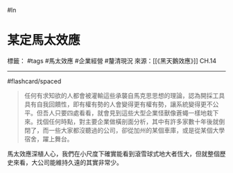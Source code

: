 #ln 
# 某定馬太效應
標籤： #tags #馬太效應 #企業經營 #釐清現況 
來源：[[《黑天鵝效應》]] CH.14

---

#flashcard/spaced 

> 任何有求知欲的人都會被灌輸這些承襲自馬克思思想的理論，認為開採工具具有自我回饋性，即有權有勢的人會變得更有權有勢，讓系統變得更不公平。但吾人只要四處看看，就會見到這些大型企業怪獸像蒼蠅一樣地栽下來。找個任何時點，對主要企業做橫剖面分析，其中有許多家數十年後就倒閉了，而一些大家都沒聽過的公司，卻從加州的某個車庫，或是從某個大學宿舍，躍上舞台。

馬太效應深植人心，我們在小尺度下確實能看到滾雪球式地大者恆大，但就整個歷史來看，大公司能維持久遠的其實非常少。